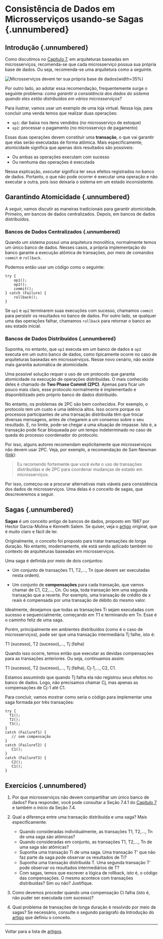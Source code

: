 
# Consistência de Dados em Microsserviços usando-se Sagas {.unnumbered}

## Introdução {.unnumbered}

Como discutimos no [Capítulo 7](https://engsoftmoderna.info/cap7.html),
em arquiteturas baseadas em microsserviços, recomenda-se que cada 
microsserviço possua sua própria base de dados. Ou seja, recomenda-se 
uma arquitetura como a seguinte.

![Microsserviços devem ter sua própria base de dados](../figs/cap7/dados2.svg){width=35%}

Por outro lado, ao adotar essa recomendação, frequentemente surge 
o seguinte problema: *como garantir a consistência dos dados do sistema 
quando eles estão distribuídos em vários microsserviços?*

Para ilustrar, vamos usar um exemplo de uma loja virtual. Nessa loja,
para concluir uma venda temos que realizar duas operações:

* `op1`: dar baixa nos itens vendidos (no microsserviço de estoque)
* `op2`: processar o pagamento (no microsserviço de pagamento)

Essas duas operações devem constituir uma **transação**, o que vai 
garantir que elas serão executadas de forma atômica. Mais especificamente, 
atomicidade significa que apenas dois resultados são possíveis: 

* Ou ambas as operações executam com sucesso 
* Ou nenhuma das operações é executada 

Nessa explicação, *executar* significa ter seus efeitos registrados no 
banco de dados. Portanto, o que não pode ocorrer é executar uma operação e 
não executar a outra, pois isso deixaria o sistema em um estado 
inconsistente.

## Garantindo Atomicidade {.unnumbered}
 
A seguir, vamos discutir as maneiras tradicionais para garantir
atomicidade. Primeiro, em bancos de dados centralizados. Depois,
em bancos de dados distribuídos.

### Bancos de Dados Centralizados {.unnumbered}

Quando um sistema possui uma arquitetura monolítica, normalmente temos 
um único banco de dados. Nesses casos, a própria implementação do banco 
garante a execução atômica de transações, por meio de comandos 
`commit` e `rollback`. 

Podemos então usar um código como o seguinte:

```
try {
    op1();
    op2();
    commit();
} catch (Failure) {
    rollback();
}
```

Se `op1` e `op2` terminarem suas execuções com sucesso, chamamos `commit`
para persistir os resultados no banco de dados.
Por outro lado, se qualquer uma das operações falhar, chamamos `rollback` para
retornar o banco ao seu estado inicial.

### Bancos de Dados Distribuídos {.unnumbered}

Suponha, no entanto, que `op1` executa em um banco de dados e `op2` executa 
em um outro banco de dados, como tipicamente ocorre no caso de arquiteturas 
baseadas em microsserviços. Nesse novo cenário, não existe mais garantia 
automática de atomicidade. 

Uma possível solução requer o uso de um protocolo que garanta atomicidade 
na execução de operações distribuídas. O mais conhecido deles é chamado de 
**Two Phase Commit (2PC)**. Apenas para ficar um pouco mais claro, esse
protocolo normalmente é implementado e disponibilizado pelo próprio 
banco de dados distribuído.

No entanto, os problemas de 2PC são bem conhecidos. Por exemplo,
o protocolo tem um custo e uma latência altos. Isso ocorre porque os processos 
participantes de uma transação distribuída têm que trocar diversas mensagens, 
antes de chegarem a um consenso sobre o seu resultado. E, no limite, pode-se 
chegar a uma situação de impasse. Isto é, a transação pode ficar bloqueada 
por um tempo indeterminado no caso de queda do processo coordenador do protocolo.

Por isso, alguns autores recomendam explicitamente que microsserviços não
devem usar 2PC. Veja, por exemplo, a recomendação de Sam Newman 
([link](https://www.oreilly.com/library/view/building-microservices/9781491950340)):

> Eu recomendo fortemente que você evite o uso de transações distribuídas e
> de 2PC para coordenar mudanças de estado em microsserviços.

Por isso, começou-se a procurar alternativas mais viáveis para consistência 
dos dados de microsserviços. Uma delas é o conceito de sagas, que descreveremos 
a seguir.

## Sagas {.unnumbered}

**Sagas** é um conceito antigo de bancos  de dados, proposto em 1987 por 
Hector Garcia-Molina e Kenneth Salem. Se quiser, veja 
o [artigo](https://doi.org/10.1145/38713.38742) original, 
que é muito claro e fácil de ler. 

Originalmente, o conceito foi proposto para tratar transações de longa duração. 
No entanto, modernamente, ele está sendo aplicado também no contexto de 
arquiteturas baseadas em microsserviços.

Uma saga é definida por meio de dois conjuntos:

* Um conjunto de transações T1, T2,..., Tn (que devem ser executadas nesta ordem).

* Um conjunto de **compensações** para cada transação, que vamos chamar de C1, C2,..., Cn. 
Ou seja, toda transação tem uma segunda transação que a reverte. Por exemplo, 
uma transação de crédito de *x* reais é compensada por uma transação de 
débito do mesmo valor.

Idealmente, desejamos que todas as transações Ti sejam executadas com sucesso e 
sequencialmente, começando em T1 e terminando em Tn. Esse é o caminho feliz de
uma saga.

Porém, principalmente em ambientes distribuídos (como é o caso de microsserviços), 
pode ser que uma transação intermediária Tj falhe, isto é:

T1 (sucesso), T2 (sucesso),..., Tj (falha)

Quando isso ocorre, temos então que executar as devidas compensações 
para as transações anteriores. Ou seja, continuamos assim:

T1 (sucesso), T2 (sucesso),..., Tj (falha), Cj-1,..., C2, C1.

Estamos assumindo que quando Tj falha ela não registrou seus efeitos no 
banco de dados. Logo, não precisamos chamar Cj, mas apenas as compensações 
de Cj-1 até C1.

Para concluir, vamos mostrar como seria o código para implementar uma
saga formada por três transações:

```
try {
  T1();
  T2();
  T3();
}
catch (FailureT1) {
   // sem compensação
}
catch (FailureT2) {
   C1();
}
catch (FailureT3) {
   C2();
   C1();
}
```

## Exercícios {.unnumbered}

1. Por que microsserviços não devem compartilhar um único banco de dados?
Para responder, você pode consultar a Seção 7.4.1 do [Capítulo 7](https://engsoftmoderna.info/cap7.html)
e também o início da Seção 7.4.

2. Qual a diferença entre uma transação distribuída e uma saga? Mais especificamente:

   * Quando consideradas individualmente, as transações T1, T2,..., Tn de uma saga são
     atômicas?
   * Quando consideradas em conjunto, as transações T1, T2,..., Tn de uma saga são 
     atômicas?
   * Suponha uma transação Ti de uma saga. Uma transação T' que não
     faz parte da saga pode observar os resultados de Ti? 
   * Suponha uma transação distribuída T. Uma segunda transação T' pode observar os 
     resultados intermediários de T?
   * Com sagas, temos que escrever a lógica de rollback, isto é, o código das compensações.
     O mesmo acontece com transações distribuídas? Sim ou não? Justifique.  

3. Como devemos proceder quando uma compensação Ci falha (isto é, não puder ser executada com sucesso)?

4. Qual problema de transações de longa duração é resolvido
por meio de sagas? Se necessário, consulte o segundo parágrafo da 
Introdução do [artigo](https://doi.org/10.1145/38713.38742) que definiu o conceito.

* * * 

Voltar para a lista de [artigos](./artigos.html).
